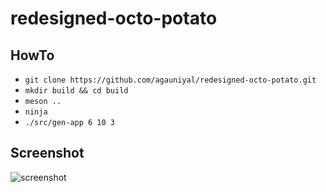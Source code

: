 # redesigned-octo-potato

## HowTo

 - `git clone https://github.com/agauniyal/redesigned-octo-potato.git`
 - `mkdir build && cd build`
 - `meson ..`
 - `ninja`
 - `./src/gen-app 6 10 3`

## Screenshot
![screenshot](http://i.imgur.com/ZsMuhZv.png)
